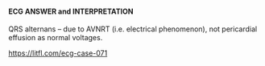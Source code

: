 #### ECG ANSWER and INTERPRETATION

QRS alternans – due to AVNRT (i.e. electrical phenomenon), not pericardial effusion as normal voltages.

<https://litfl.com/ecg-case-071>
